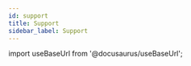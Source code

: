 ```yaml
---
id: support
title: Support
sidebar_label: Support
---
```


import useBaseUrl from '@docusaurus/useBaseUrl';